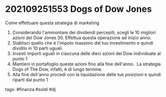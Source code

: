 # 202109251553 Dogs of Dow Jones

Come effettuare questa strategia di marketing

1.  Considerando l'ammontare dei dividendi percepiti, scegli le 10 migliori azioni del Dow Jones 30. Effettua questa operazione ad inizio anno. 
2.  Stablisci quello che è l'impoto massimo del tuo investimento e quindi dividilo in 10 parti uguali.
3.  Investi importi uguali in ciascuna delle dieci azioni del Dow individuate al punto 1
4.  Mantieni in portafoglio queste azioni fino alla fine dell'anno.  La strategia Dogs of The Dow, infatti, è di lungo termine.
5.  Alla fine dell'anno procedi con la liquidazione delle tue posizioni e quindi riparti dal punto 1

tags:
	#finanza #soldi #dj
	